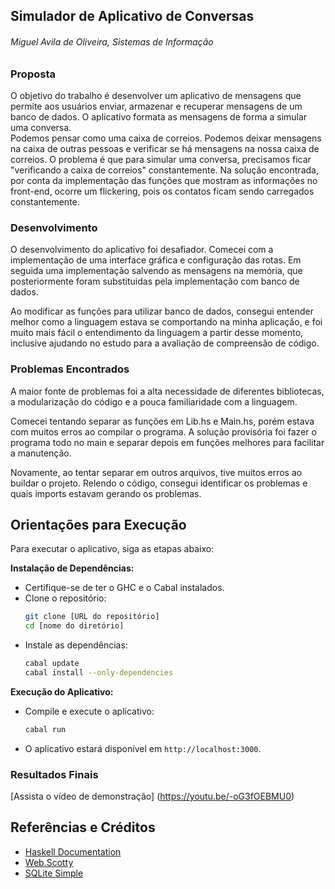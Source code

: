 ## Simulador de Aplicativo de Conversas
###### Miguel Avila de Oliveira, Sistemas de Informação

### Proposta
O objetivo do trabalho é desenvolver um aplicativo de mensagens que permite aos usuários enviar, armazenar e recuperar mensagens de um banco de dados. O aplicativo formata as mensagens de forma a simular uma conversa. <br>
Podemos pensar como uma caixa de correios. Podemos deixar mensagens na caixa de outras pessoas e verificar se há mensagens na nossa caixa de correios. O problema é que para simular uma conversa, precisamos ficar "verificando a caixa de correios" constantemente. Na solução encontrada, por conta da implementação das funções que mostram as informações no front-end, ocorre um flickering, pois os contatos ficam sendo carregados constantemente.

### Desenvolvimento
O desenvolvimento do aplicativo foi desafiador. Comecei com a implementação de uma interface gráfica e configuração das rotas. Em seguida uma implementação salvendo as mensagens na memória, que posteriormente foram substituidas pela implementação com banco de dados.<br>

Ao modificar as funções para utilizar banco de dados, consegui entender melhor como a linguagem estava se comportando na minha aplicação, e foi muito mais fácil o entendimento da linguagem a partir desse momento, inclusive ajudando no estudo para a avaliação de compreensão de código.<br>

### Problemas Encontrados
A maior fonte de problemas foi a alta necessidade de diferentes bibliotecas, a modularização do código e a pouca familiaridade com a linguagem.<br>

Comecei tentando separar as funções em Lib.hs e Main.hs, porém estava com muitos erros ao compilar o programa. A solução provisória foi fazer o programa todo no main e separar depois em funções melhores para facilitar a manutenção.<br>

Novamente, ao tentar separar em outros arquivos, tive muitos erros ao buildar o projeto. Relendo o código, consegui identificar os problemas e quais imports estavam gerando os problemas.

## Orientações para Execução
Para executar o aplicativo, siga as etapas abaixo:

**Instalação de Dependências:**
   - Certifique-se de ter o GHC e o Cabal instalados.
   - Clone o repositório:
     ```bash
     git clone [URL do repositório]
     cd [nome do diretório]
     ```
   - Instale as dependências:
     ```bash
     cabal update
     cabal install --only-dependencies
     ```
**Execução do Aplicativo:**
   - Compile e execute o aplicativo:
     ```bash
     cabal run
     ```
   - O aplicativo estará disponível em `http://localhost:3000`.

### Resultados Finais
[Assista o vídeo de demonstração] (https://youtu.be/-oG3fOEBMU0)

## Referências e Créditos
- [Haskell Documentation](https://www.haskell.org/documentation/)
- [Web.Scotty](https://hackage.haskell.org/package/scotty)
- [SQLite Simple](https://hackage.haskell.org/package/sqlite-simple)

